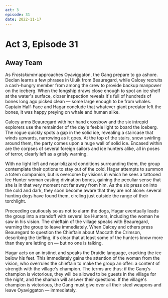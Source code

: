 ```yaml
---
act: 3
episode: 31
date: 2022-11-17
---
```

# Act 3, Episode 31
## Away Team
As _Frostskimmr_ approaches Oyaviggaton, the Gang prepare to go ashore. Declan learns a few phrases in Uluik from Beauregard, while Calcey recruits a cash-hungry member from among the crew to provide backup manpower on the iceberg. When the longship draws close enough to spot an ice shelf at the water's surface, closer inspection reveals it's full of hundreds of bones long ago picked clean — some large enough to be from whales. Captain Half-Face and Hagar conclude that whatever giant predator left the bones, it was happy preying on whale and human alike.

Calcey arms Beauregard with her hand crossbow and the six intrepid explorers use the remainder of the day's feeble light to board the iceberg. The rogue quickly spots a gap in the solid ice, revealing a staircase that winds upwards, narrowing as it goes. At the top of the stairs, snow swirling around them, the party comes upon a huge wall of solid ice. Encased within are the corpses of several foreign sailors and ice hunters alike, all in poses of terror, clearly left as a grisly warning.

With no light left and near-blizzard conditions surrounding them, the group contemplate their options to stay out of the cold. Hagar attempts to summon a totem companion, but is overcome by visions in which he sees a tattooed Ice Hunter woman casting divination bones, gaining the peculiar sense that she is in that very moment not far away from him. As the six press on into the cold and dark, they soon become aware that they are not alone: several hunting dogs have found them, circling just outside the range of their torchlight.

Proceeding cautiously so as not to alarm the dogs, Hagar eventually leads the group into a standoff with several Ice Hunters, including the woman he saw in his vision. The chieftain of the village speaks with Beauregard, warning the group to leave immediately. When Calcey and others press Beauregard to question the Chieftain about Maccath the Crimson, describing the tiefling, it's clear that at least some of the hunters know more than they are letting on — but no one is talking.

Hagar acts on an instinct and speaks the Druidic language, cracking the ice below his feet. This immediately gains the attention of the woman from the vision, who overrules the chieftain to make the group an offer: a content of strength with the village's champion. The terms are thus: if the Gang's champion is victorious, they will be allowed to be guests in the village for the night, and the shaman will answer their questions. If the village's champion is victorious, the Gang must give over all their steel weapons and leave Oyaviggaton — immediately.



